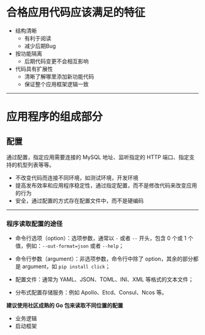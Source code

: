 # 合格应用代码应该满足的特征

- 结构清晰
	- 有利于阅读
	- 减少后期Bug
- 按功能隔离
	- 后期代码变更不会相互影响
- 代码具有扩展性
	- 清晰了解哪里添加新功能代码
	- 保证整个应用框架逻辑一致
---
# 应用程序的组成部分

## 配置
通过配置，指定应用需要连接的 MySQL 地址、监听指定的 HTTP 端口、指定支持的机型列表等等。

- 不改变代码而连接不同环境，如测试环境，开发环境
- 提高发布效率和应用程序稳定性，通过指定配置，而不是修改代码来改变应用的行为
- 安全，通过配置的方式存在配置文件中，而不是硬编码

---
### 程序读取配置的途径
- 命令行选项（option）：选项参数，通常以 `-` 或者 `--` 开头，包含 0 个或 1 个值，例如：`--out-format=json` 或者 `--help`；
    
- 命令行参数（argument）：非选项参数，命令行中除了 option，其余的部分都是 argument，如 `pip install click`；
    
- 配置文件：通常为 YAML、JSON、TOML、INI、XML 等格式的文本文件；
    
- 分布式配置存储服务：例如 Apollo、Etcd、Consul、Ncos 等。

**建议使用社区成熟的 Go 包来读取不同位置的配置**




- 业务逻辑
- 启动框架